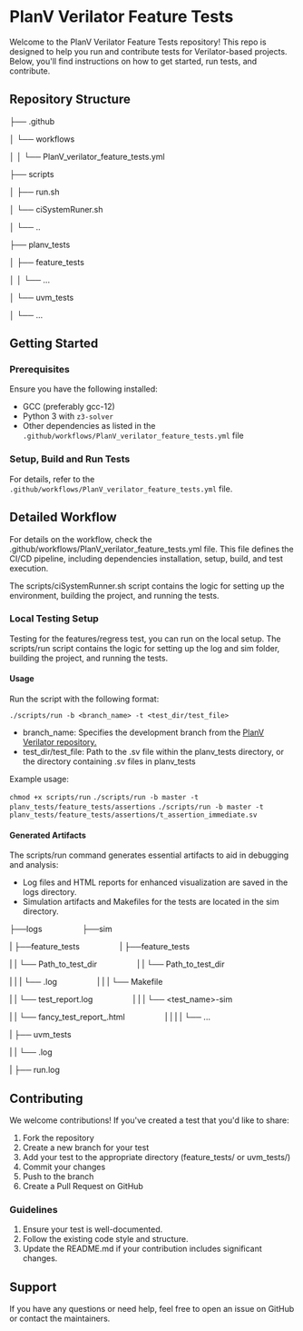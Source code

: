 # PlanV Verilator Feature Tests

Welcome to the PlanV Verilator Feature Tests repository! 
This repo is designed to help you run and contribute tests for Verilator-based projects. Below, you'll find instructions on how to get started, run tests, and contribute.

## Repository Structure

├── .github

│ └── workflows

│ │ └── PlanV_verilator_feature_tests.yml

├── scripts

│ ├── run.sh

│ └── ciSystemRuner.sh

│ └── ..

├── planv_tests

│ ├── feature_tests

│ │ └── ...

│ └── uvm_tests

│ └── ...

## Getting Started

### Prerequisites

Ensure you have the following installed:
- GCC (preferably gcc-12)
- Python 3 with `z3-solver`
- Other dependencies as listed in the `.github/workflows/PlanV_verilator_feature_tests.yml` file

### Setup, Build and Run Tests

For details, refer to the `.github/workflows/PlanV_verilator_feature_tests.yml` file.

## Detailed Workflow
For details on the workflow, check the .github/workflows/PlanV_verilator_feature_tests.yml file. This file defines the CI/CD pipeline, including dependencies installation, setup, build, and test execution.

The scripts/ciSystemRunner.sh script contains the logic for setting up the environment, building the project, and running the tests.

### Local Testing Setup

Testing for the features/regress test, you can run on the local setup. 
The scripts/run script contains the logic for setting up the log and sim folder, building the project, and running the tests.

#### Usage
Run the script with the following format:

`./scripts/run -b <branch_name> -t <test_dir/test_file>`

* branch_name: Specifies the development branch from the [PlanV Verilator repository.](https://github.com/planvtech/verilator.git)
* test_dir/test_file: Path to the .sv file within the planv_tests directory, or the directory containing .sv files in planv_tests

Example usage:

`chmod +x scripts/run`
`./scripts/run -b master -t planv_tests/feature_tests/assertions`
`./scripts/run -b master -t planv_tests/feature_tests/assertions/t_assertion_immediate.sv`

#### Generated Artifacts
The scripts/run command generates essential artifacts to aid in debugging and analysis:
* Log files and HTML reports for enhanced visualization are saved in the logs directory.
* Simulation artifacts and Makefiles for the tests are located in the sim directory.


├──logs                    ` ` ` ` ` `  ` ` ` ` ` `                                               ├──sim          

|  ├──feature_tests 		` ` ` ` ` `  ` ` ` ` ` ` 											 |  ├──feature_tests

|  | └── Path_to_test_dir	` ` ` ` ` `  ` ` ` ` ` ` 											 |  | └── Path_to_test_dir

|  | |   └── <test>.log		` ` ` ` ` `  ` ` ` ` ` ` 											 |  | |   └── Makefile

|  | └── test_report.log	` ` ` ` ` `  ` ` ` ` ` ` 											 |  | |   └── <test_name>-sim

|  | └── fancy_test_report_<branch>.html	` ` ` ` ` `  ` ` ` ` ` ` 							 |  | |   |    └── ...

|  ├── uvm_tests` ` ` ` ` `  ` ` ` ` ` ` 
  
|  |	└── <test>.log

|  ├── run.log

## Contributing
We welcome contributions! If you've created a test that you'd like to share:

1. Fork the repository
2. Create a new branch for your test
3. Add your test to the appropriate directory (feature_tests/ or uvm_tests/)
4. Commit your changes
5. Push to the branch
6. Create a Pull Request on GitHub

### Guidelines
1. Ensure your test is well-documented.
2. Follow the existing code style and structure.
3. Update the README.md if your contribution includes significant changes.

## Support
If you have any questions or need help, feel free to open an issue on GitHub or contact the maintainers.
